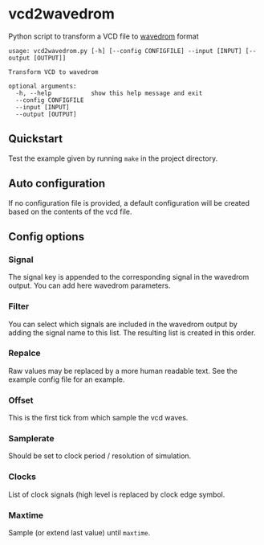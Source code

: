 # vcd2wavedrom

Python script to transform a VCD file to [wavedrom](https://wavedrom.com/) format

```
usage: vcd2wavedrom.py [-h] [--config CONFIGFILE] --input [INPUT] [--output [OUTPUT]]

Transform VCD to wavedrom

optional arguments:
  -h, --help           show this help message and exit
  --config CONFIGFILE
  --input [INPUT]
  --output [OUTPUT]
```

## Quickstart

Test the example given by running `make` in the project directory.

## Auto configuration

If no configuration file is provided, a default configuration will be
created based on the contents of the vcd file.

## Config options

### Signal

The signal key is appended to the corresponding signal in the wavedrom
output. You can add here wavedrom parameters.

### Filter

You can select which signals are included in the wavedrom output by
adding the signal name to this list. The resulting list is created in
this order.

### Repalce

Raw values may be replaced by a more human readable text. See the
example config file for an example.

### Offset

This is the first tick from which sample the vcd waves.

### Samplerate

Should be set to clock period / resolution of simulation.

### Clocks

List of clock signals (high level is replaced by clock edge symbol.

### Maxtime

Sample (or extend last value) until `maxtime`.
